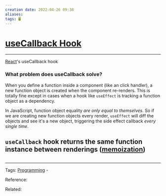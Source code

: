```yaml
---
creation date: 2022-04-26 09:38
aliases: 
tags: 🖥️
---
```


# [useCallback Hook](useCallback%20Hook.md)
---
[React](./React.md)'s useCallback hook

### What problem does useCallback solve?
When you define a function inside a component (like an click handler), a new function object is created when the component re-renders. This is totally fine except in cases when a hook like `useEffect` is tracking a function object as a dependency. 

In JavaScript, function object equality *are only equal to themselves*. So if we are creating new function objects every render, `useEffect` will diff the objects and see it's a new object, triggering the side effect callback *every single time*.

`useCallback` hook returns the same function instance between renderings ([memoization](./Memoization.md)) 
- 

```

```



---
Tags: [Programming](Programming.md) - 

Reference:

Related: 
